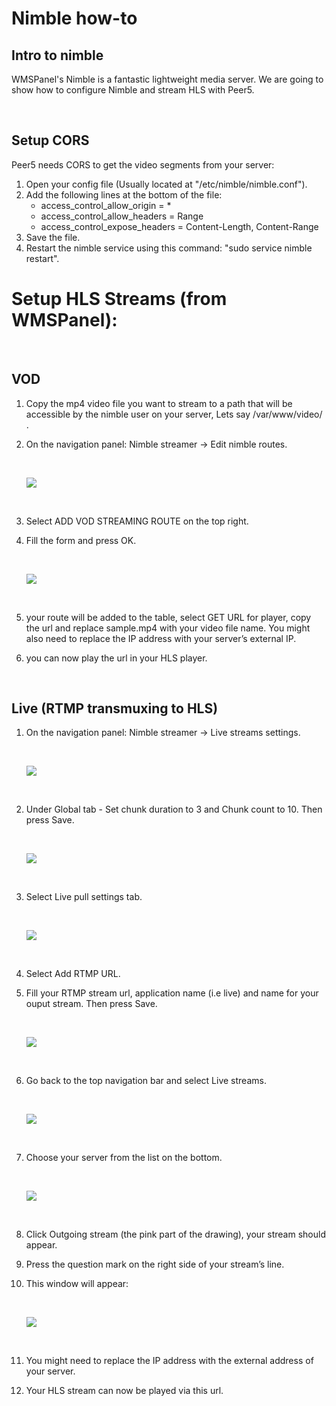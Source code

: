 # Nimble how-to

## Intro to nimble
WMSPanel's Nimble is a fantastic lightweight media server.
We are going to show how to configure Nimble and stream HLS with Peer5.

<br/>

## Setup CORS 
Peer5 needs CORS to get the video segments from your server:

1. Open your config file (Usually located at "/etc/nimble/nimble.conf").
2. Add the following lines at the bottom of the file:
	+ access_control_allow_origin = *
	+ access_control_allow_headers = Range
	+ access_control_expose_headers = Content-Length, Content-Range
3. Save the file.
4. Restart the nimble service using this command: "sudo service nimble restart".



# Setup HLS Streams (from WMSPanel):

<br/>

## VOD
1. Copy the mp4 video file you want to stream to a path that will be accessible by the nimble user on your server, Lets say /var/www/video/ .
2. On the navigation panel: Nimble streamer -> Edit nimble routes.

	<br/>
	
	![](https://github.com/Peer5/mkdocs-base/blob/master/docs/Guides/images/nimble/image01.png?raw=true)
	
	<br/>


3. Select ADD VOD STREAMING ROUTE on the top right.
4. Fill the form and press OK.

	<br/>

	![](https://github.com/Peer5/mkdocs-base/blob/master/docs/Guides/images/nimble/image00.png?raw=true)

	<br/>

5. your route will be added to the table, select GET URL for player, copy the url and replace sample.mp4 with your video file name. You might also need to replace the IP address with your server’s external IP.
6. you can now play the url in your HLS player.

<br/>
	
## Live (RTMP transmuxing to HLS)

1. On the navigation panel: Nimble streamer -> Live streams settings.

	<br/>

	![](https://github.com/Peer5/mkdocs-base/blob/master/docs/Guides/images/nimble/image03.png?raw=true)
	
	<br/>


2. Under Global tab -  Set chunk duration to 3 and Chunk count to 10. Then press Save.

	<br/>

	![](https://github.com/Peer5/mkdocs-base/blob/master/docs/Guides/images/nimble/image06.png?raw=true)

	<br/>


3. Select Live pull settings tab.

	<br/>

	![](https://github.com/Peer5/mkdocs-base/blob/master/docs/Guides/images/nimble/image05.png?raw=true)

	<br/>

4. Select Add RTMP URL.
5. Fill your RTMP stream url, application name (i.e live) and name for your ouput stream. Then press Save.
	
	<br/>

	![](https://github.com/Peer5/mkdocs-base/blob/master/docs/Guides/images/nimble/image07.png?raw=true)

	<br/>

6. Go back to the top navigation bar and select Live streams.

	<br/>

	![](https://github.com/Peer5/mkdocs-base/blob/master/docs/Guides/images/nimble/image04.png?raw=true)

	<br/>

7. Choose your server from the list on the bottom.

	<br/>

	![](https://github.com/Peer5/mkdocs-base/blob/master/docs/Guides/images/nimble/image08.png?raw=true)

	<br/>

8. Click Outgoing stream (the pink part of the drawing), your stream should appear.
9. Press the question mark on the right side of your stream’s line.
10. This window will appear:

	<br/>

	![](https://github.com/Peer5/mkdocs-base/blob/master/docs/Guides/images/nimble/image02.png?raw=true)

	<br/>

11. You might need to replace the IP address with the external address of your server.
12. Your HLS stream can now be played via this url.
